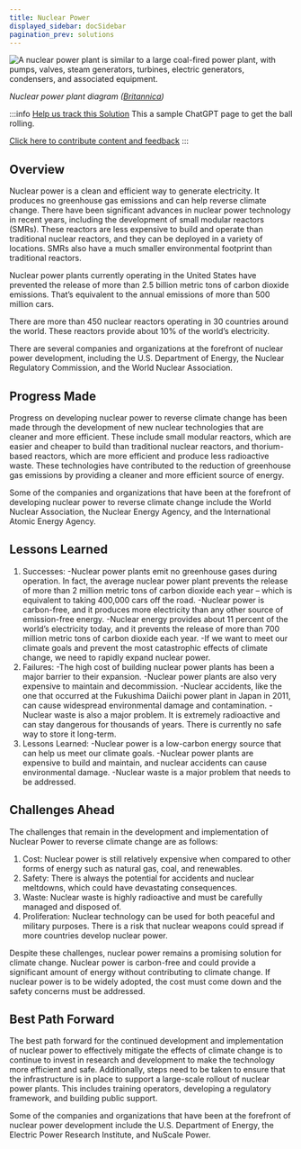 ```yaml
---
title: Nuclear Power
displayed_sidebar: docSidebar
pagination_prev: solutions
---
```

![ A nuclear power plant is similar to a large coal-fired power plant, with pumps, valves, steam generators, turbines, electric generators, condensers, and associated equipment.](/../static/img/nuclear-power.webp)

*Nuclear power plant diagram ([Britannica](https://www.britannica.com/technology/nuclear-power))*

:::info [Help us track this Solution](contribute)
This a sample ChatGPT page to get the ball rolling.

[Click here to contribute content and feedback](contribute)
:::

## Overview

Nuclear power is a clean and efficient way to generate electricity. It produces no greenhouse gas emissions and can help reverse climate change. There have been significant advances in nuclear power technology in recent years, including the development of small modular reactors (SMRs). These reactors are less expensive to build and operate than traditional nuclear reactors, and they can be deployed in a variety of locations. SMRs also have a much smaller environmental footprint than traditional reactors.

Nuclear power plants currently operating in the United States have prevented the release of more than 2.5 billion metric tons of carbon dioxide emissions. That’s equivalent to the annual emissions of more than 500 million cars.

There are more than 450 nuclear reactors operating in 30 countries around the world. These reactors provide about 10% of the world’s electricity.

There are several companies and organizations at the forefront of nuclear power development, including the U.S. Department of Energy, the Nuclear Regulatory Commission, and the World Nuclear Association.

## Progress Made

Progress on developing nuclear power to reverse climate change has been made through the development of new nuclear technologies that are cleaner and more efficient. These include small modular reactors, which are easier and cheaper to build than traditional nuclear reactors, and thorium-based reactors, which are more efficient and produce less radioactive waste. These technologies have contributed to the reduction of greenhouse gas emissions by providing a cleaner and more efficient source of energy.

Some of the companies and organizations that have been at the forefront of developing nuclear power to reverse climate change include the World Nuclear Association, the Nuclear Energy Agency, and the International Atomic Energy Agency.

## Lessons Learned

1. Successes: 
   -Nuclear power plants emit no greenhouse gases during operation. In fact, the average nuclear power plant prevents the release of more than 2 million metric tons of carbon dioxide each year – which is equivalent to taking 400,000 cars off the road. 
   -Nuclear power is carbon-free, and it produces more electricity than any other source of emission-free energy. 
   -Nuclear energy provides about 11 percent of the world’s electricity today, and it prevents the release of more than 700 million metric tons of carbon dioxide each year. 
   -If we want to meet our climate goals and prevent the most catastrophic effects of climate change, we need to rapidly expand nuclear power.
2. Failures: 
   -The high cost of building nuclear power plants has been a major barrier to their expansion. 
   -Nuclear power plants are also very expensive to maintain and decommission. 
   -Nuclear accidents, like the one that occurred at the Fukushima Daiichi power plant in Japan in 2011, can cause widespread environmental damage and contamination. 
   -Nuclear waste is also a major problem. It is extremely radioactive and can stay dangerous for thousands of years. There is currently no safe way to store it long-term.
3. Lessons Learned: 
   -Nuclear power is a low-carbon energy source that can help us meet our climate goals. 
   -Nuclear power plants are expensive to build and maintain, and nuclear accidents can cause environmental damage. 
   -Nuclear waste is a major problem that needs to be addressed.

## Challenges Ahead

The challenges that remain in the development and implementation of Nuclear Power to reverse climate change are as follows:

1. Cost: Nuclear power is still relatively expensive when compared to other forms of energy such as natural gas, coal, and renewables.
2. Safety: There is always the potential for accidents and nuclear meltdowns, which could have devastating consequences.
3. Waste: Nuclear waste is highly radioactive and must be carefully managed and disposed of.
4. Proliferation: Nuclear technology can be used for both peaceful and military purposes. There is a risk that nuclear weapons could spread if more countries develop nuclear power.

Despite these challenges, nuclear power remains a promising solution for climate change. Nuclear power is carbon-free and could provide a significant amount of energy without contributing to climate change. If nuclear power is to be widely adopted, the cost must come down and the safety concerns must be addressed.

## Best Path Forward

The best path forward for the continued development and implementation of nuclear power to effectively mitigate the effects of climate change is to continue to invest in research and development to make the technology more efficient and safe. Additionally, steps need to be taken to ensure that the infrastructure is in place to support a large-scale rollout of nuclear power plants. This includes training operators, developing a regulatory framework, and building public support.

Some of the companies and organizations that have been at the forefront of nuclear power development include the U.S. Department of Energy, the Electric Power Research Institute, and NuScale Power.
